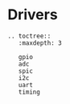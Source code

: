 # Drivers

```{eval-rst}
.. toctree::
   :maxdepth: 3

   gpio
   adc
   spic
   i2c
   uart
   timing

```